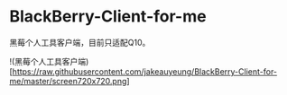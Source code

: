 BlackBerry-Client-for-me
====

黑莓个人工具客户端，目前只适配Q10。

!(黑莓个人工具客户端)[https://raw.githubusercontent.com/jakeauyeung/BlackBerry-Client-for-me/master/screen720x720.png]